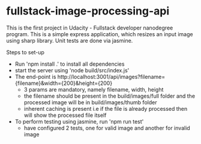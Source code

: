 # fullstack-image-processing-api

This is the first project in Udacity - Fullstack developer nanodegree program.
This is a simple express application, which resizes an input image using sharp library.
Unit tests are done via jasmine.

Steps to set-up
- Run 'npm install .' to install all dependencies
- start the server using 'node build/src/index.js' 
- The end-point is http://localhost:3001/api/images?filename={filename}&width={200}&height={200}
    - 3 params are mandatory, namely filename, width, height
    - the filename should be present in the build/images/full folder and the processed image will be in build/images/thumb folder
    - inherent caching is present i.e if the file is already processed then will show the processed file itself
- To perform testing using jasmine, run 'npm run test'
    - have configured 2 tests, one for valid image and another for invalid image
